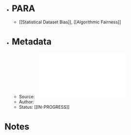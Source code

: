 - # PARA
	- [[Statistical Dataset Bias]], [[Algorithmic Fairness]]
- # Metadata
	- Source: ![A Survey on Bias and Fairness in Machine Learning.pdf](../assets/A_Survey_on_Bias_and_Fairness_in_Machine_Learning_1684161224447_0.pdf)
	- Author:
	- Status: [[IN-PROGRESS]]
# Notes